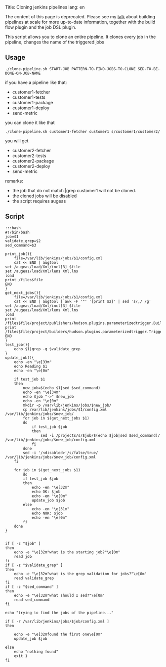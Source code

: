 Title: Cloning jenkins pipelines
lang: en

<div class="box error">The content of this page is deprecated. Please see my <a href="http://www.youtube.com/watch?v=xeqk8v7IVCE">talk</a> about building pipelines at scale for more up-to-date information, together with the build flow plugin and the job DSL plugin.</div>

This script allows you to clone an entire pipeline. It clones every job in the pipeline, changes the name of the triggered jobs

Usage
---

    ./clone-pipeline.sh START-JOB PATTERN-TO-FIND-JOBS-TO-CLONE SED-TO-BE-DONE-ON-JOB-NAME

if you have a pipeline like that:

  * customer1-fetcher
  * customer1-tests
  * customer1-package
  * customer1-deploy
  * send-metric

you can clone it like that

    ./clone-pipeline.sh customer1-fetcher customer1 s/customer1/customer2/

you will get

  * customer2-fetcher
  * customer2-tests
  * customer2-package
  * customer2-deploy
  * send-metric

remarks:

  * the job that do not match |grep customer1 will not be cloned.
  * the cloned jobs will be disabled
  * the script requires augeas

Script
---

    :::bash
    #!/bin/bash
    job=$1
    validate_grep=$2
    sed_command=$3
    
    print_job(){
        file=/var/lib/jenkins/jobs/$1/config.xml
        cat << END | augtool
    set /augeas/load/Xml/incl[3] $file
    set /augeas/load/Xml/lens Xml.lns
    load
    print /files$file
    END
    }
    get_next_jobs(){
        file=/var/lib/jenkins/jobs/$1/config.xml
        cat << END | augtool | awk -F '"' '{print $2}' | sed 's/,/ /g'
    set /augeas/load/Xml/incl[3] $file
    set /augeas/load/Xml/lens Xml.lns
    load
    print /files$file/project/publishers/hudson.plugins.parameterizedtrigger.BuildTrigger/configs/hudson.plugins.parameterizedtrigger.BuildTriggerConfig/projects/#text
    print /files$file/project/builders/hudson.plugins.parameterizedtrigger.TriggerBuilder/configs/hudson.plugins.parameterizedtrigger.BlockableBuildTriggerConfig/projects/#text
    END
    }
    test_job(){
        echo $1|grep -q $validate_grep
    }
    update_job(){
        echo -en "\e[33m"
        echo Reading $1
        echo -en "\e[0m"
    
        if test_job $1
        then
            new_job=$(echo $1|sed $sed_command)
            echo -en "\e[34m"
            echo $job "->" $new_job
            echo -en "\e[0m"
            mkdir -p /var/lib/jenkins/jobs/$new_job/
            cp /var/lib/jenkins/jobs/$1/config.xml /var/lib/jenkins/jobs/$new_job/
            for job in $(get_next_jobs $1)
            do
                if test_job $job
                then
                    sed -i /projects/s/$job/$(echo $job|sed $sed_command)/ /var/lib/jenkins/jobs/$new_job/config.xml
                fi
            done
            sed -i '/<disabled>'/s/false/true/ /var/lib/jenkins/jobs/$new_job/config.xml
        fi
    
        for job in $(get_next_jobs $1)
            do
            if test_job $job
            then
                echo -en "\e[32m"
                echo OK: $job
                echo -en "\e[0m"
                update_job $job
            else
                echo -en "\e[31m"
                echo NOK: $job
                echo -en "\e[0m"
            fi
        done
    }
    
    
    if [ -z "$job" ]
    then
        echo -e "\e[32m"what is the starting job?"\e[0m"
        read job
    fi
    if [ -z "$validate_grep" ]
    then
        echo -e "\e[32m"what is the grep validation for jobs?"\e[0m"
        read validate_grep
    fi
    if [ -z "$sed_command" ]
    then
        echo -e "\e[32m"what should I sed?"\e[0m"
        read sed_command
    fi
    
    echo "trying to find the jobs of the pipeline..."
    
    if [ -r /var/lib/jenkins/jobs/$job/config.xml ]
    then
    
        echo -e "\e[32mfound the first one\e[0m"
        update_job $job
    
    else
        echo "nothing found"
        exit 1
    fi


